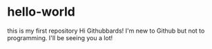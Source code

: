 # hello-world
this is my first repository
Hi Githubbards!
I'm new to Github but not to programming.
I'll be seeing you a lot!
